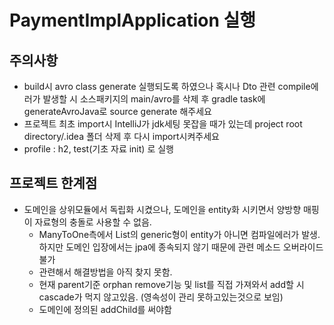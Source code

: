 # PaymentImplApplication 실행

## 주의사항 
- build시 avro class generate 실행되도록 하였으나 혹시나 Dto 관련 compile에러가 발생할 시 소스패키지의 main/avro를 삭제 후 gradle task에 generateAvroJava로 source generate 해주세요
- 프로젝트 최초 import시 IntelliJ가 jdk세팅 못잡을 때가 있는데 project root directory/.idea 폴더 삭제 후 다시 import시켜주세요
- profile : h2, test(기초 자료 init) 로 실행

## 프로젝트 한계점
- 도메인을 상위모듈에서 독립화 시켰으나, 도메인을 entity화 시키면서 양방향 매핑이 자료형의 충돌로 사용할 수 없음.
  - ManyToOne측에서 List의 generic형이 entity가 아니면 컴파일에러가 발생. 하지만 도메인 입장에서는 jpa에 종속되지 않기 때문에 관련 메소드 오버라이드 불가
  - 관련해서 해결방법을 아직 찾지 못함.
  - 현재 parent기준 orphan remove기능 및 list를 직접 가져와서 add할 시 cascade가 먹지 않고있음. (영속성이 관리 못하고있는것으로 보임)
  - 도메인에 정의된 addChild를 써야함